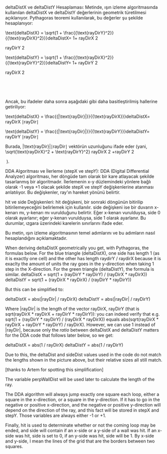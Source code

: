 deltaDistX ve deltaDistY Hesaplaması:
Metinde, ışın izleme algoritmasında kullanılan deltaDistX ve deltaDistY değerlerinin geometrik türetilmesi açıklanıyor. Pythagoras teoremi kullanılarak, bu değerler şu şekilde hesaplanıyor:

\text{deltaDistX} = \sqrt{1 + \frac{{\text{rayDirY}^2}}{{\text{rayDirX}^2}}}deltaDistX= 
1+ 
rayDirX 
2
 
rayDirY 
2
 

\text{deltaDistY} = \sqrt{1 + \frac{{\text{rayDirX}^2}}{{\text{rayDirY}^2}}}deltaDistY= 
1+ 
rayDirY 
2
 
rayDirX 
2
 
​
 
​
 

Ancak, bu ifadeler daha sonra aşağıdaki gibi daha basitleştirilmiş hallerine getiriliyor:

\text{deltaDistX} = \frac{{|\text{rayDir}|}}{{\text{rayDirX}}}deltaDistX= 
rayDirX
∣rayDir∣
​
 

\text{deltaDistY} = \frac{{|\text{rayDir}|}}{{\text{rayDirY}}}deltaDistY= 
rayDirY
∣rayDir∣
​
 

Burada, |\text{rayDir}|∣rayDir∣ vektörün uzunluğunu ifade eder (yani, \sqrt{\text{rayDirX}^2 + \text{rayDirY}^2} 
rayDirX 
2
 +rayDirY 
2
 
​
 ).

DDA Algoritması ve İlerleme (stepX ve stepY):
DDA (Digital Differential Analyzer) algoritması, her döngüde tam olarak bir kare atlayacak şekilde tasarlanmış bir algoritmadır. İlerlemenin x-y düzlemindeki yönlere bağlı olarak -1 veya +1 olacak şekilde stepX ve stepY değişkenlerine atanması anlatılıyor. Bu değişkenler, ray'ın hareket yönünü belirtir.

hit ve side Değişkenleri:
hit değişkeni, bir sonraki döngünün bitirilip bitirilemeyeceğini belirlemek için kullanılır. side değişkeni ise bir duvarın x-kenarı mı, y-kenarı mı vurulduğunu belirtir. Eğer x-kenarı vurulduysa, side 0 olarak ayarlanır; eğer y-kenarı vurulduysa, side 1 olarak ayarlanır. Bu durumlar, ızgara üzerindeki karelerin sınırlarını ifade eder.

Bu metin, ışın izleme algoritmasının temel adımlarını ve bu adımların nasıl hesaplandığını açıklamaktadır.


When deriving deltaDistX geometrically you get, with Pythagoras, the formulas below. For the blue triangle (deltaDistX), one side has length 1 (as it is exactly one cell) and the other has length raydirY / raydirX because it is exaclty the amount of units the ray goes in the y-direction when taking 1 step in the X-direction. For the green triangle (deltaDistY), the formula is similar.
deltaDistX = sqrt(1 + (rayDirY * rayDirY) / (rayDirX * rayDirX))
deltaDistY = sqrt(1 + (rayDirX * rayDirX) / (rayDirY * rayDirY))

But this can be simplified to:

deltaDistX = abs(|rayDir| / rayDirX)
deltaDistY = abs(|rayDir| / rayDirY)

Where |rayDir| is the length of the vector rayDirX, rayDirY (that is sqrt(rayDirX * rayDirX + rayDirY * rayDirY)): you can indeed verify that e.g. sqrt(1 + (rayDirY * rayDirY) / (rayDirX * rayDirX)) equals abs(sqrt(rayDirX * rayDirX + rayDirY * rayDirY) / rayDirX). However, we can use 1 instead of |rayDir|, because only the *ratio* between deltaDistX and deltaDistY matters for the DDA code that follows later below, so we get:

deltaDistX = abs(1 / rayDirX)
deltaDistY = abs(1 / rayDirY)

Due to this, the deltaDist and sideDist values used in the code do not match the lengths shown in the picture above, but their relative sizes all still match.

[thanks to Artem for spotting this simplification]

The variable perpWallDist will be used later to calculate the length of the ray.

The DDA algorithm will always jump exactly one square each loop, either a square in the x-direction, or a square in the y-direction. If it has to go in the negative or positive x-direction, and the negative or positive y-direction will depend on the direction of the ray, and this fact will be stored in stepX and stepY. Those variables are always either -1 or +1.

Finally, hit is used to determinate whether or not the coming loop may be ended, and side will contain if an x-side or a y-side of a wall was hit. If an x-side was hit, side is set to 0, if an y-side was hit, side will be 1. By x-side and y-side, I mean the lines of the grid that are the borders between two squares.



